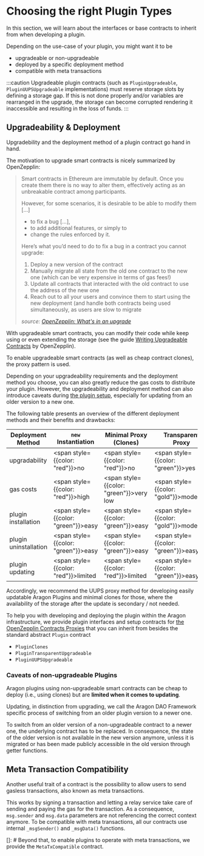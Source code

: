 # Choosing the right Plugin Types

In this section, we will learn about the interfaces or base contracts to inherit from when developing a plugin.

Depending on the use-case of your plugin, you might want it to be

- upgradeable or non-upgradeable
- deployed by a specific deployment method
- compatible with meta transactions

:::caution
Upgradeable plugin contracts (such as `PluginUpgradeable`, `PluginUUPSUpgradeable` implementations) must reserve storage slots by defining a storage gap. If this is not done properly and/or variables are rearranged in the upgrade, the storage can become corrupted rendering it inaccessible and resulting in the loss of funds.
:::

## Upgradeability & Deployment

Upgradebility and the deployment method of a plugin contract go hand in hand.

The motivation to upgrade smart contracts is nicely summarized by OpenZepplin:

> Smart contracts in Ethereum are immutable by default. Once you create them there is no way to alter them, effectively acting as an unbreakable contract among participants.
>
> However, for some scenarios, it is desirable to be able to modify them [...]
>
> - to fix a bug [...],
> - to add additional features, or simply to
> - change the rules enforced by it.
>
> Here’s what you’d need to do to fix a bug in a contract you cannot upgrade:
>
> 1. Deploy a new version of the contract
> 2. Manually migrate all state from the old one contract to the new one (which can be very expensive in terms of gas fees!)
> 3. Update all contracts that interacted with the old contract to use the address of the new one
> 4. Reach out to all your users and convince them to start using the new deployment (and handle both contracts being used simultaneously, as users are slow to migrate
>
> _source: [OpenZepplin: What's in an upgrade](https://docs.openzeppelin.com/learn/upgrading-smart-contracts#whats-in-an-upgrade)_

With upgradeable smart contracts, you can modify their code while keep using or even extending the storage (see the guide [Writing Upgradeable Contracts](https://docs.openzeppelin.com/upgrades-plugins/1.x/writing-upgradeable) by OpenZepplin).

To enable upgradeable smart contracts (as well as cheap contract clones), the proxy pattern is used.

Depending on your upgradeability requirements and the deployment method you choose, you can also greatly reduce the gas costs to distribute your plugin.
However, the upgradeability and deployment method can also introduce caveats during [the plugin setup](docs/core/01-how-it-works/02-the-dao-framework/02-plugin-marketplace/04-plugin-setup.md), especially for updating from an older version to a new one.

The following table presents an overview of the different deployment methods and their benefits and drawbacks:

| Deployment Method     | `new` Instantiation                         | Minimal Proxy (Clones)                         | Transparent Proxy                             | UUPS Proxy                                    |
| --------------------- | ------------------------------------------- | ---------------------------------------------- | --------------------------------------------- | --------------------------------------------- |
| upgradability         | <span style={{color: "red"}}>no</span>      | <span style={{color: "red"}}>no</span>         | <span style={{color: "green"}}>yes</span>     | <span style={{color: "green"}}>yes</span>     |
| gas costs             | <span style={{color: "red"}}>high</span>    | <span style={{color: "green"}}>very low</span> | <span style={{color: "gold"}}>moderate</span> | <span style={{color: "green"}}>low</span>     |
| plugin installation   | <span style={{color: "green"}}>easy</span>  | <span style={{color: "green"}}>easy</span>     | <span style={{color: "gold"}}>moderate</span> | <span style={{color: "gold"}}>moderate</span> |
| plugin uninstallation | <span style={{color: "green"}}>easy</span>  | <span style={{color: "green"}}>easy</span>     | <span style={{color: "green"}}>easy</span>    | <span style={{color: "green"}}>easy</span>    |
| plugin updating       | <span style={{color: "red"}}>limited</span> | <span style={{color: "red"}}>limited</span>    | <span style={{color: "green"}}>easy</span>    | <span style={{color: "green"}}>easy</span>    |

Accordingly, we recommend the UUPS proxy method for developing easily updatable Aragon Plugins and minimal clones for those, where the availability of the storage after the update is secondary / not needed.

To help you with developing and deploying the plugin within the Aragon infrastructure, we provide plugin interfaces and setup contracts for [the OpenZepplin Contracts Proxies](https://docs.openzeppelin.com/contracts/4.x/api/proxy) that you can inherit from besides the standard abstract `Plugin` contract

- `PluginClones`
- `PluginTransparentUpgradeable`
- `PluginUUPSUpgradeable`

### Caveats of non-upgradeable Plugins

Aragon plugins using non-upgradeable smart contracts can be cheap to deploy (i.e., using clones) but are **limited when it comes to updating**.

Updating, in distinction from upgrading, we call the Aragon DAO Framework specific process of switching from an older plugin version to a newer one.

To switch from an older version of a non-upgradeable contract to a newer one, the underlying contract has to be replaced. In consequence, the state of the older version is not available in the new version anymore, unless it is migrated or has been made publicly accessible in the old version through getter functions.

## Meta Transaction Compatibility

Another useful trait of a contract is the possibility to allow users to send gasless transactions, also known as meta transactions.

This works by signing a transaction and letting a relay service take care of sending and paying the gas for the transaction.
As a consequence, `msg.sender` and `msg.data` parameters are not referencing the correct context anymore. To be compatible with meta transactions, all our contracts use internal `_msgSender()` and `_msgData()` functions.

[]: # Beyond that, to enable plugins to operate with meta transactions, we provide the `MetaTxCompatible` contract.

